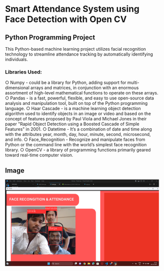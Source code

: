 # Smart Attendance System using Face Detection with Open CV
## Python Programming Project
This Python-based machine learning project utilizes facial recognition technology to streamline attendance tracking by automatically identifying individuals.

### Libraries Used:

&#9675; Numpy - could be a library for Python, adding support for multi-dimensional arrays and matrices, in conjunction with an enormous assortment of high-level mathematical functions to operate on these arrays.
&#9675; Pandas - is a fast, powerful, flexible, and easy to use open-source data analysis and manipulation tool, built on top of the Python programming language.
&#9675; Haar Cascade - is a machine learning object detection algorithm used to identify objects in an image or video and based on the concept of features proposed by Paul Viola and Michael Jones in their paper "Rapid Object Detection using a Boosted Cascade of Simple Features" in 2001.
&#9675; Datetime - It’s a combination of date and time along with the attributes year, month, day, hour, minute, second, microsecond, and info.
&#9675; Face_Recognition - Recognize and manipulate faces from Python or the command line with the world’s simplest face recognition library.
&#9675; OpenCV - a library of programming functions primarily geared toward real-time computer vision.

## Image
![Alt text](https://github.com/vivekxsh/Face_recognition_attendence_system/blob/main/Screenshot%20(14).png?raw=true)

